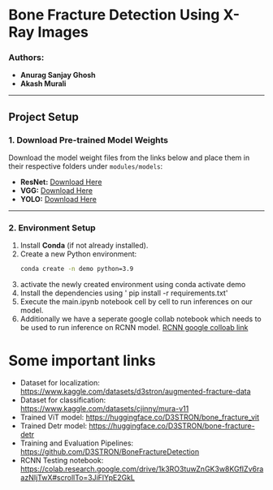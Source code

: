 # Bone Fracture Detection Using X-Ray Images

### Authors:
- **Anurag Sanjay Ghosh**  
- **Akash Murali**  

---

## Project Setup

### 1. Download Pre-trained Model Weights
Download the model weight files from the links below and place them in their respective folders under `modules/models`:

- **ResNet:** [Download Here](https://northeastern-my.sharepoint.com/:u:/g/personal/murali_ak_northeastern_edu/EQiETBuafthHq-wMQlSkdQUBbtCSB6KC2F4rVM9CSSfa9Q?e=qt3Aj4)  
- **VGG:** [Download Here](https://northeastern-my.sharepoint.com/:u:/g/personal/murali_ak_northeastern_edu/ESBqfFo9cUFFu1l42_KYwVsBWH1NxkI61KEl35I_79YO-Q?e=hbQkVA)  
- **YOLO:** [Download Here](https://northeastern-my.sharepoint.com/:u:/g/personal/murali_ak_northeastern_edu/EfWwlE6LxDdAtT0syOiQmJYBGm8EwX5GPIjLOjEr_Chwmg?e=CcRDyT)  

---

### 2. Environment Setup
1. Install **Conda** (if not already installed).  
2. Create a new Python environment:  
   ```bash
   conda create -n demo python=3.9
3. activate the newly created environment using conda activate demo
4. Install the dependencies using ' pip install -r requirements.txt'
5. Execute the main.ipynb notebook cell by cell to run inferences on our model.
6. Additionally we have a seperate google collab notebook which needs to be used to run inference on RCNN model. 
   [RCNN google colloab link](https://colab.research.google.com/drive/1k3RO3tuwZnGK3w8KGfIZv6raazNIjTwX?usp=sharing)

# Some important links
* Dataset for localization: https://www.kaggle.com/datasets/d3stron/augmented-fracture-data
* Dataset for classification: https://www.kaggle.com/datasets/cjinny/mura-v11
* Trained ViT model: https://huggingface.co/D3STRON/bone_fracture_vit
* Trained Detr model: https://huggingface.co/D3STRON/bone-fracture-detr
* Training and Evaluation Pipelines: https://github.com/D3STRON/BoneFractureDetection
* RCNN Testing notebook: https://colab.research.google.com/drive/1k3RO3tuwZnGK3w8KGfIZv6raazNIjTwX#scrollTo=3JiFlYpE2GkL
